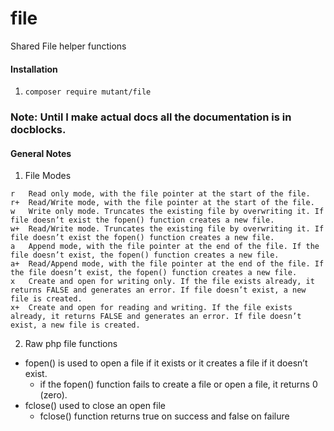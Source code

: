 # file
Shared File helper functions


#### Installation

1. `composer require mutant/file`

### Note: Until I make actual docs all the documentation is in docblocks. 



#### General Notes

1. File Modes
```
r	Read only mode, with the file pointer at the start of the file.
r+	Read/Write mode, with the file pointer at the start of the file.
w	Write only mode. Truncates the existing file by overwriting it. If file doesn’t exist the fopen() function creates a new file.
w+	Read/Write mode. Truncates the existing file by overwriting it. If file doesn’t exist the fopen() function creates a new file.
a	Append mode, with the file pointer at the end of the file. If the file doesn’t exist, the fopen() function creates a new file.
a+	Read/Append mode, with the file pointer at the end of the file. If the file doesn’t exist, the fopen() function creates a new file.
x	Create and open for writing only. If the file exists already, it returns FALSE and generates an error. If file doesn’t exist, a new file is created.
x+	Create and open for reading and writing. If the file exists already, it returns FALSE and generates an error. If file doesn’t exist, a new file is created.
```

2. Raw php file functions
 * fopen() is used to open a file if it exists or it creates a file if it doesn’t exist.
    * if the fopen() function fails to create a file or open a file, it returns 0 (zero).
 * fclose() used to close an open file
    * fclose() function returns true on success and false on failure